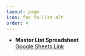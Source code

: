 ```yaml
---
layout: page
icon: fas fa-list-alt
order: 4
---
```



- **Master List Spreadsheet**  
  [Google Sheets Link](https://docs.google.com/spreadsheets/d/1soK8JYdsaYyLJ7ANSUX7J71X6k1QErrZGS9keB799PU/edit?usp=sharing)

